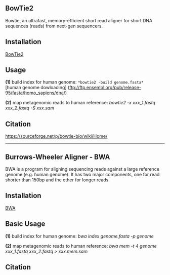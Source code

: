 ## BowTie2
Bowtie, an ultrafast, memory-efficient short read aligner for short DNA sequences (reads) from next-gen sequencers.

## Installation 
[BowTie2](https://sourceforge.net/p/bowtie-bio/files/)

## Usage
**(1)** build index for human genome: ```*bowtie2 -build genome.fasta*```  
[human genome dowloading]
(ftp://ftp.ensembl.org/pub/release-95/fasta/homo_sapiens/dna/)

**(2)** map metagenomic reads to human reference: *bowtie2 -x <bt2-idx> xxx_1.fastq xxx_2.fastq -S xxx.sam*

## Citation
https://sourceforge.net/p/bowtie-bio/wiki/Home/
******************************
## Burrows-Wheeler Aligner - BWA
BWA is a program for aligning sequencing reads against a large reference genome (e.g. human genome). It has two major components, one for read shorter than 150bp and the other for longer reads.

## Installation
[BWA](https://sourceforge.net/projects/bio-bwa/files/)

## Basic Usage
**(1)** build index for human genome: *bwa index genome.fasta -p genome*

**(2)** map metagenomic reads to human reference: *bwa mem -t 4 genome xxx_1.fastq xxx_2.fastq > xxx.mem.sam*

## Citation


